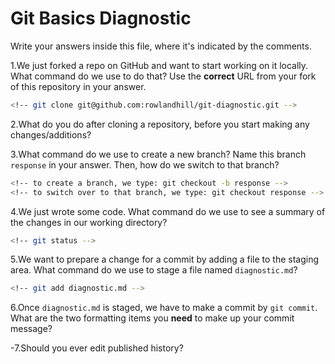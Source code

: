 # Git Basics Diagnostic

Write your answers inside this file, where it's indicated by the comments.

1.We just forked a repo on GitHub and want to start working on it locally.
What command do we use to do that? Use the **correct** URL from your fork of
this repository in your answer.

```sh
<!-- git clone git@github.com:rowlandhill/git-diagnostic.git -->
```

2.What do you do after cloning a repository, before you start making any
changes/additions?

<!-- Move into that folder and checkout to a new branch -->

3.What command do we use to create a new branch? Name this branch `response`
    in your answer. Then, how do we switch to that branch?

```sh
<!-- to create a branch, we type: git checkout -b response -->
<!-- to switch over to that branch, we type: git checkout response -->
```

4.We just wrote some code. What command do we use to see a summary of the
    changes in our working directory?

```sh
<!-- git status -->
```

5.We want to prepare a change for a commit by adding a file to the staging
    area. What command do we use to stage a file named `diagnostic.md`?

```sh
<!-- git add diagnostic.md -->
```

6.Once `diagnostic.md` is staged, we have to make a commit by `git commit`.
What are the two formatting items you **need** to make up your commit message?

<!-- You need to have a subject line and you need to explain the changes  -->
<!-- that you made so the next person to look at your code knows exactly -->
<!-- what you did. -->

-7.Should you ever edit published history?

 <!-- No, the history should only reflect that changes that were made.  the -->
 <!-- history is sacred so that the developers that follow have an accurate -->
 <!-- description of the process -->

